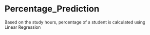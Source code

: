 # Percentage_Prediction
Based on the study hours, percentage of a student is calculated using Linear Regression
